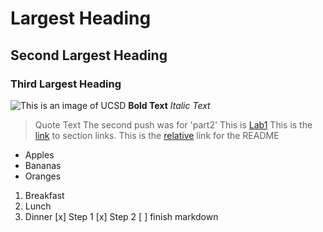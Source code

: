 # Largest Heading
## Second Largest Heading
### Third Largest Heading
![This is an image of UCSD](https://ucsdnews.ucsd.edu/news_uploads/1280x800_210310-Rainbow7DSC_8071-UCSanDiego-ErikJepsen-1.jpg)
**Bold Text**
*Italic Text*
> Quote Text
The second push was for 'part2'
This is [Lab1](https://github.com/j1morale/CSE110_Lab1)
This is the [link](https://docs.github.com/en/github/writing-on-github/getting-started-with-writing-and-formatting-on-github/basic-writing-and-formatting-syntax#section-links) to section links.
This is the [relative](./README.md) link for the README
- Apples
- Bananas
- Oranges
1. Breakfast
2. Lunch 
3. Dinner
[x] Step 1
[x] Step 2
[ ] finish markdown